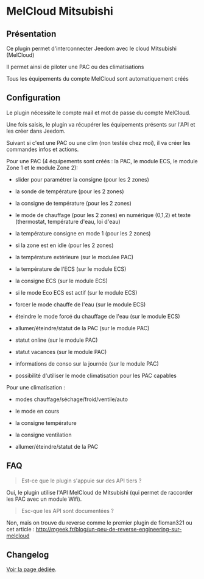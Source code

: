 # MelCloud Mitsubishi

## Présentation

Ce plugin permet d'interconnecter Jeedom avec le cloud Mitsubishi (MelCloud)

Il permet ainsi de piloter une PAC ou des climatisations

Tous les équipements du compte MelCloud sont automatiquement créés

## Configuration

Le plugin nécessite le compte mail et mot de passe du compte MelCloud.

Une fois saisis, le plugin va récupérer les équipements présents sur l'API et les créer dans Jeedom.

Suivant si c'est une PAC ou une clim (non testée chez moi), il va créer les commandes infos et actions.

Pour une PAC (4 équipements sont créés : la PAC, le module ECS, le module Zone 1 et le module Zone 2):

 - slider pour paramétrer la consigne (pour les 2 zones)

 - la sonde de température (pour les 2 zones)

 - la consigne de température (pour les 2 zones)

 - le mode de chauffage (pour les 2 zones) en numérique (0,1,2) et texte (thermostat, température d'eau, loi d'eau)

 - la température consigne en mode 1 (pour les 2 zones)

 - si la zone est en idle (pour les 2 zones)

 - la température extérieure (sur le modulee PAC)

 - la température de l'ECS (sur le module ECS)

 - la consigne ECS (sur le module ECS)

 - si le mode Eco ECS est actif (sur le module ECS)

 - forcer le mode chauffe de l'eau (sur le module ECS)

 - éteindre le mode forcé du chauffage de l'eau (sur le module ECS)

 - allumer/éteindre/statut de la PAC (sur le module PAC)

 - statut online  (sur le module PAC)

 - statut vacances (sur le module PAC)
 
 - informations de conso sur la journée (sur le module PAC)
 
 - possibilité d'utiliser le mode climatisation pour les PAC capables

Pour une climatisation :

 - modes chauffage/séchage/froid/ventile/auto

 - le mode en cours

 - la consigne température

 - la consigne ventilation

 - allumer/éteindre/statut de la PAC

## FAQ

> Est-ce que le plugin s'appuie sur des API tiers ?

Oui, le plugin utilise l'API MelCloud de Mitsubishi (qui permet de raccorder les PAC avec un module Wifi).

> Esc-que les API sont documentées ?

Non, mais on trouve du reverse comme le premier plugin de floman321 ou cet article : http://mgeek.fr/blog/un-peu-de-reverse-engineering-sur-melcloud

## Changelog

[Voir la page dédiée](changelog.md).
